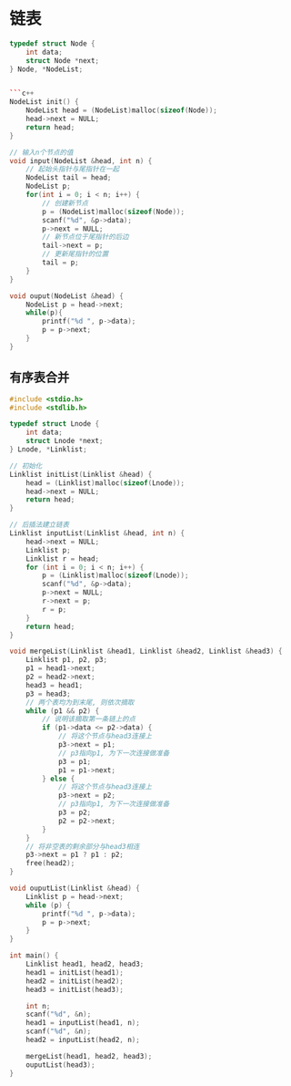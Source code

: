 <!--
 * @Description: 
 * @Version: 1.0
 * @Author: DaLao
 * @Email: dalao@xxx.com
 * @Date: 2021-10-06 13:11:32
 * @LastEditors: daLao
 * @LastEditTime: 2023-04-17 16:15:11
-->

# 链表

```c++
typedef struct Node {
    int data;
    struct Node *next;
} Node, *NodeList;


```c++
NodeList init() {
    NodeList head = (NodeList)malloc(sizeof(Node));
    head->next = NULL;
    return head;
}

// 输入n个节点的值
void input(NodeList &head, int n) {
    // 起始头指针与尾指针在一起
    NodeList tail = head;
    NodeList p;
    for(int i = 0; i < n; i++) {
        // 创建新节点
        p = (NodeList)malloc(sizeof(Node));
        scanf("%d", &p->data);
        p->next = NULL;
        // 新节点位于尾指针的后边
        tail->next = p;
        // 更新尾指针的位置
        tail = p;
    }
}

void ouput(NodeList &head) {
    NodeList p = head->next;
    while(p){
        printf("%d ", p->data);
        p = p->next;
    }
}
```

## 有序表合并

```c++
#include <stdio.h>
#include <stdlib.h>

typedef struct Lnode {
    int data;
    struct Lnode *next;
} Lnode, *Linklist;

// 初始化
Linklist initList(Linklist &head) {
    head = (Linklist)malloc(sizeof(Lnode));
    head->next = NULL;
    return head;
}

// 后插法建立链表
Linklist inputList(Linklist &head, int n) {
    head->next = NULL;
    Linklist p;
    Linklist r = head;
    for (int i = 0; i < n; i++) {
        p = (Linklist)malloc(sizeof(Lnode));
        scanf("%d", &p->data);
        p->next = NULL;
        r->next = p;
        r = p;
    }
    return head;
}

void mergeList(Linklist &head1, Linklist &head2, Linklist &head3) {
    Linklist p1, p2, p3;
    p1 = head1->next;
    p2 = head2->next;
    head3 = head1;
    p3 = head3;
    // 两个表均为到末尾, 则依次摘取
    while (p1 && p2) {
        // 说明该摘取第一条链上的点
        if (p1->data <= p2->data) {
            // 将这个节点与head3连接上
            p3->next = p1;
            // p3指向p1, 为下一次连接做准备
            p3 = p1;
            p1 = p1->next;
        } else {
            // 将这个节点与head3连接上
            p3->next = p2;
            // p3指向p1, 为下一次连接做准备
            p3 = p2;
            p2 = p2->next;
        }
    }
    // 将非空表的剩余部分与head3相连
    p3->next = p1 ? p1 : p2;
    free(head2);
}

void ouputList(Linklist &head) {
    Linklist p = head->next;
    while (p) {
        printf("%d ", p->data);
        p = p->next;
    }
}

int main() {
    Linklist head1, head2, head3;
    head1 = initList(head1);
    head2 = initList(head2);
    head3 = initList(head3);

    int n;
    scanf("%d", &n);
    head1 = inputList(head1, n);
    scanf("%d", &n);
    head2 = inputList(head2, n);

    mergeList(head1, head2, head3);
    ouputList(head3);
}
```
